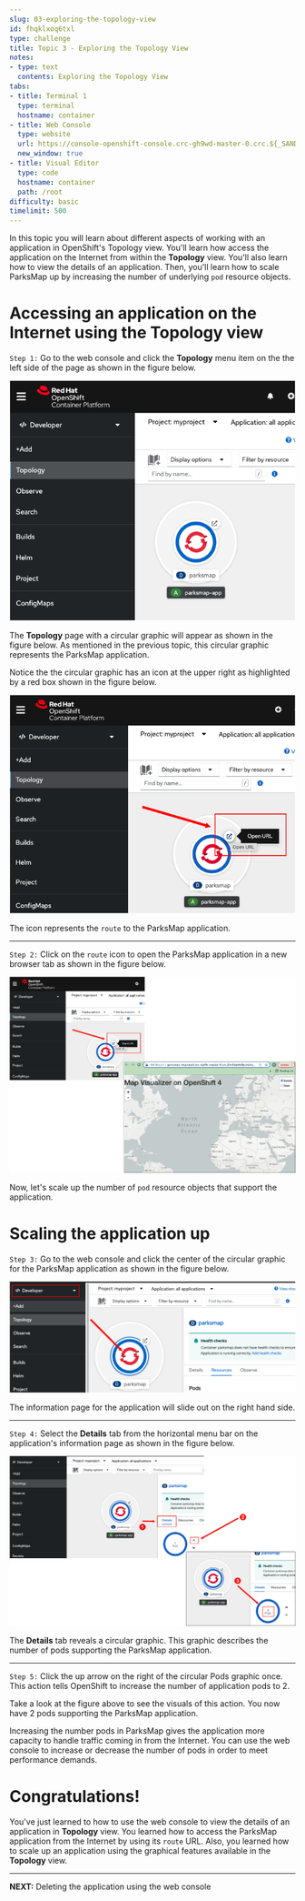 ```yaml
---
slug: 03-exploring-the-topology-view
id: fhqklxoq6txl
type: challenge
title: Topic 3 - Exploring the Topology View
notes:
- type: text
  contents: Exploring the Topology View
tabs:
- title: Terminal 1
  type: terminal
  hostname: container
- title: Web Console
  type: website
  url: https://console-openshift-console.crc-gh9wd-master-0.crc.${_SANDBOX_ID}.instruqt.io
  new_window: true
- title: Visual Editor
  type: code
  hostname: container
  path: /root
difficulty: basic
timelimit: 500
---
```


In this topic you will learn about different aspects of working with an application in OpenShift's Topology view. You'll learn how access the application on the Internet from within the **Topology** view. You'll also learn how to view the details of an application. Then, you'll learn how to scale ParksMap up by increasing the number of underlying `pod` resource objects.

# Accessing an application on the Internet using the Topology view

`Step 1:` Go to the web console and click the **Topology** menu item on the the left side of the page as shown in the figure below.

![Topology View](../assets/topology-view-with-app.png)

The **Topology** page with a circular graphic will appear as shown in the figure below. As mentioned in the previous topic, this circular graphic represents the ParksMap application.

Notice the the circular graphic has an icon at the upper right as highlighted by a red box shown in the figure below.

![Open in URL](../assets/access-parksmap.png)

The icon represents the `route` to the ParksMap application.

----

`Step 2:` Click on the `route` icon to open the ParksMap application in a new browser tab as shown in the figure below.

![Show ParksMap](../assets/show-parksmap.png)

Now, let's scale up the number of `pod` resource objects that support the application.

# Scaling the application up

`Step 3:` Go to the web console and click the center of the circular graphic for the ParksMap application as shown in the figure below.

![Select App](../assets/select-app.png)

The information page for the application will slide out on the right hand side.

----

`Step 4:`  Select the **Details** tab from the horizontal menu bar on the application's information page as shown in the figure below.

![Scale App](../assets/scaling-02.png)

The **Details** tab reveals a circular graphic. This graphic describes the number of pods supporting the ParksMap application.

-----

`Step 5:` Click the up arrow on the right of the circular Pods graphic once. This action tells OpenShift to increase the number of application pods to 2.

Take a look at the figure above to see the visuals of this action. You now have 2 pods supporting the ParksMap application.

Increasing the number pods in ParksMap gives the application more capacity to handle traffic coming in from the Internet. You can use the web console to increase or decrease the number of pods in order to meet performance demands.


# Congratulations!

You've just learned to how to use the web console to view the details of an application in **Topology** view. You learned how to access the ParksMap application from the Internet by using its `route` URL. Also, you learned how to scale up an application using the graphical features available in the **Topology** view.

----

**NEXT:** Deleting the application using the web console

